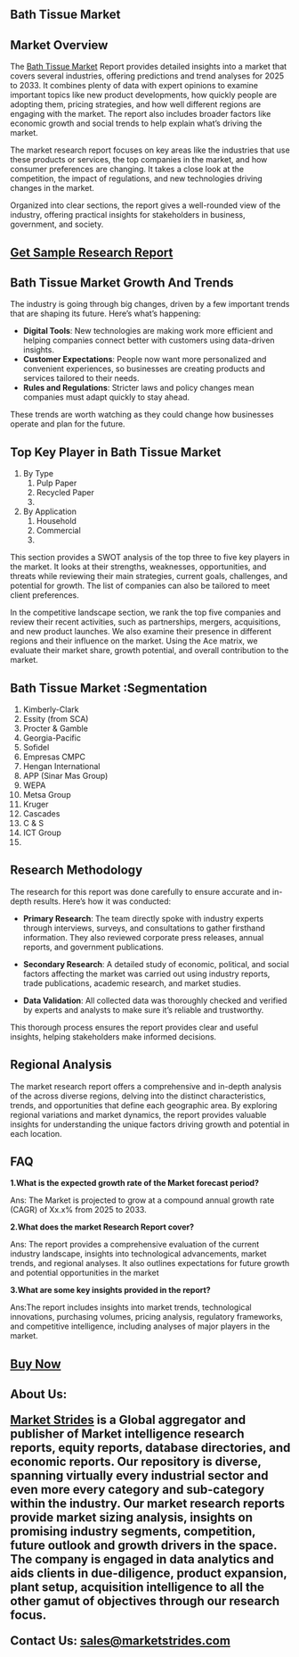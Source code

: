 <h2>Bath Tissue Market</h2>
<h2>Market Overview</h2>
<p>The <a href=https://marketstrides.com/report/bath-tissue-market>Bath Tissue Market</a> Report provides detailed insights into a market that covers several industries, offering predictions and trend analyses for 2025 to 2033. It combines plenty of data with expert opinions to examine important topics like new product developments, how quickly people are adopting them, pricing strategies, and how well different regions are engaging with the market. The report also includes broader factors like economic growth and social trends to help explain what&rsquo;s driving the market.</p>
<p>The market research&nbsp;report focuses on key areas like the industries that use these products or services, the top companies in the market, and how consumer preferences are changing. It takes a close look at the competition, the impact of regulations, and new technologies driving changes in the market.</p>
<p>Organized into clear sections, the report gives a well-rounded view of the industry, offering practical insights for stakeholders in business, government, and society.</p>
<h2><strong><a href=https://marketstrides.com/request-sample/bath-tissue-market>Get Sample Research Report</a></strong></h2>
<h2>Bath Tissue Market Growth And Trends</h2>
<p>The industry is going through big changes, driven by a few important trends that are shaping its future. Here&rsquo;s what&rsquo;s happening:</p>
<ul>
<li><strong>Digital Tools</strong>: New technologies are making work more efficient and helping companies connect better with customers using data-driven insights.</li>
<li><strong>Customer Expectations</strong>: People now want more personalized and convenient experiences, so businesses are creating products and services tailored to their needs.</li>
<li><strong>Rules and Regulations</strong>: Stricter laws and policy changes mean companies must adapt quickly to stay ahead.</li>
</ul>
<p>These trends are worth watching as they could change how businesses operate and plan for the future.</p>
<h2>Top Key Player in Bath Tissue Market</h2>
<p><ol><li>By Type<ol><li>Pulp Paper</li><li>Recycled Paper</li><li></li></ol></li><li>By Application<ol><li>Household</li><li>Commercial</li><li></li></ol></li></ol></p>
<div>
<p>This section provides a SWOT analysis of the top three to five key players in the market. It looks at their strengths, weaknesses, opportunities, and threats while reviewing their main strategies, current goals, challenges, and potential for growth. The list of companies can also be tailored to meet client preferences.</p>
<p>In the competitive landscape section, we rank the top five companies and review their recent activities, such as partnerships, mergers, acquisitions, and new product launches. We also examine their presence in different regions and their influence on the market. Using the Ace matrix, we evaluate their market share, growth potential, and overall contribution to the market.</p>
<h2>Bath Tissue Market :Segmentation</h2>
<p><ol>
<li>
Kimberly-Clark</li><li>Essity (from SCA)</li><li>Procter & Gamble</li><li>Georgia-Pacific</li><li>Sofidel</li><li>Empresas CMPC</li><li>Hengan International</li><li>APP (Sinar Mas Group)</li><li>WEPA</li><li>Metsa Group</li><li>Kruger</li><li>Cascades</li><li>C & S</li><li>ICT Group</li><li>


</li>
</ol></p>
<h2>Research Methodology</h2>
<p>The research for this report was done carefully to ensure accurate and in-depth results. Here&rsquo;s how it was conducted:</p>
<ul>
<li>
<p><strong>Primary Research</strong>: The team directly spoke with industry experts through interviews, surveys, and consultations to gather firsthand information. They also reviewed corporate press releases, annual reports, and government publications.</p>
</li>
<li>
<p><strong>Secondary Research</strong>: A detailed study of economic, political, and social factors affecting the market was carried out using industry reports, trade publications, academic research, and market studies.</p>
</li>
<li>
<p><strong>Data Validation</strong>: All collected data was thoroughly checked and verified by experts and analysts to make sure it&rsquo;s reliable and trustworthy.</p>
</li>
</ul>
<p>This thorough process ensures the report provides clear and useful insights, helping stakeholders make informed decisions.</p>
<h2>Regional Analysis</h2>
<p>The&nbsp;market&nbsp;research report offers a comprehensive and in-depth analysis of the across diverse regions, delving into the distinct characteristics, trends, and opportunities that define each geographic area. By exploring regional variations and market dynamics, the report provides valuable insights for understanding the unique factors driving growth and potential in each location.</p>
<h2>FAQ</h2>
<p><strong>1.What is the expected growth rate of the Market forecast period?</strong></p>
<p>Ans: The Market is projected to grow at a compound annual growth rate (CAGR) of Xx.x% from 2025 to 2033.</p>
<p><strong>2.What does the market Research Report cover?</strong></p>
<p>Ans: The report provides a comprehensive evaluation of the current industry landscape, insights into technological advancements, market trends, and regional analyses. It also outlines expectations for future growth and potential opportunities in the market</p>
<p><strong>3.What are some key insights provided in the report?</strong></p>
<p>Ans:The report includes insights into market trends, technological innovations, purchasing volumes, pricing analysis, regulatory frameworks, and competitive intelligence, including analyses of major players in the market.</p>
<h2><strong><a href=https://marketstrides.com/buyNow/bath-tissue-market>Buy Now</a></strong></h2>
<h2>About Us:</h51>
<p><a href=https://marketstrides.com/>Market Strides</a>&nbsp;is a Global aggregator and publisher of Market intelligence research reports, equity reports, database directories, and economic reports. Our repository is diverse, spanning virtually every industrial sector and even more every category and sub-category within the industry. Our market research reports provide market sizing analysis, insights on promising industry segments, competition, future outlook and growth drivers in the space. The company is engaged in data analytics and aids clients in due-diligence, product expansion, plant setup, acquisition intelligence to all the other gamut of objectives through our research focus.</p>
<p><strong>Contact Us: <a href=mailto:sales@marketstrides.com>sales@marketstrides.com</a></strong></p>
